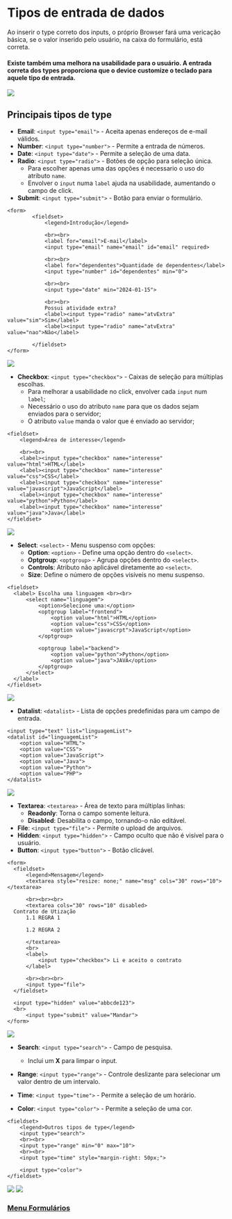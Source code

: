 # Tipos de entrada de dados

Ao inserir o type correto dos inputs, o próprio Browser fará uma vericação básica, se o valor inserido pelo usuário, na caixa do formulário, está correta.

#### Existe também uma melhora na usabilidade para o usuário. A entrada correta dos types proporciona que o device customize o teclado para aquele tipo de entrada. 

<img src="img/types-corretos.jpg">

## Principais tipos de type

- **Email**: `<input type="email">` - Aceita apenas endereços de e-mail válidos.
- **Number**: `<input type="number">` - Permite a entrada de números.
- **Date**: `<input type="date">` - Permite a seleção de uma data.
- **Radio**: `<input type="radio">` - Botões de opção para seleção única.
  - Para escolher apenas uma das opções é necessario o uso do atributo `name`.
  - Envolver o `input` numa `label` ajuda na usabilidade, aumentando o campo de click.
- **Submit**: `<input type="submit">` - Botão para enviar o formulário.

```
<form>
        <fieldset>
            <legend>Introdução</legend>

            <br><br>
            <label for="email">E-mail</label>
            <input type="email" name="email" id="email" required>

            <br><br>
            <label for="dependentes">Quantidade de dependentes</label>
            <input type="number" id="dependentes" min="0">
            
            <br><br>
            <input type="date" min="2024-01-15">
           
            <br><br>
            Possui atividade extra?
            <label><input type="radio" name="atvExtra" value="sim">Sim</label>
            <label><input type="radio" name="atvExtra" value="nao">Não</label>
            
        </fieldset>
</form>
```

<img src="img/types-01.jpg">


- **Checkbox**: `<input type="checkbox">` - Caixas de seleção para múltiplas escolhas.
  - Para melhorar a usabilidade no click, envolver cada `input` num `label`;
  - Necessário o uso do atributo `name` para que os dados sejam enviados para o servidor;
  - O atributo `value` manda o valor que é enviado ao servidor;

```
<fieldset>
    <legend>Área de interesse</legend>

    <br><br>
    <label><input type="checkbox" name="interesse" value="html">HTML</label> 
    <label><input type="checkbox" name="interesse" value="css">CSS</label>
    <label><input type="checkbox" name="interesse" value="javascript">JavaScript</label>
    <label><input type="checkbox" name="interesse" value="python">Python</label>
    <label><input type="checkbox" name="interesse" value="java">Java</label>
</fieldset>
```

<img src="img/type-03.jpg">

- **Select**: `<select>` - Menu suspenso com opções:
  - **Option**: `<option>` - Define uma opção dentro do `<select>`.
  - **Optgroup**: `<optgroup>` - Agrupa opções dentro do `<select>`.
  - **Controls**: Atributo não aplicável diretamente ao `<select>`.
  - **Size**: Define o número de opções visíveis no menu suspenso.

```
<fieldset>
  <label> Escolha uma linguagem <br><br>
      <select name="linguagem">
          <option>Selecione uma:</option>
          <optgroup label="frontend">
              <option value="html">HTML</option>
              <option value="css">CSS</option>
              <option value="javascrpt">JavaScript</option>
          </optgroup>

          <optgroup label="backend">
              <option value="python">Python</option>
              <option value="java">JAVA</option>
          </optgroup>
      </select>
  </label>
</fieldset>    
```

<img src="img/type-04.jpg">

- **Datalist**: `<datalist>` - Lista de opções predefinidas para um campo de entrada.

```
<input type="text" list="linguagemList">
<datalist id="linguagemList">
    <option value="HTML">
    <option value="CSS">
    <option value="JavaScript">
    <option value="Java">
    <option value="Python">
    <option value="PHP">
</datalist>
```

<img src="img/type-05.jpg">


- **Textarea**: `<textarea>` - Área de texto para múltiplas linhas:
  - **Readonly**: Torna o campo somente leitura.
  - **Disabled**: Desabilita o campo, tornando-o não editável.
- **File**: `<input type="file">` - Permite o upload de arquivos.
- **Hidden**: `<input type="hidden">` - Campo oculto que não é visível para o usuário.
- **Button**: `<input type="button">` - Botão clicável.

```
<form>
  <fieldset>
      <legend>Mensagem</legend>
      <textarea style="resize: none;" name="msg" cols="30" rows="10"></textarea>

      <br><br><br>
      <textarea cols="30" rows="10" disabled>
  Contrato de Utização 
      1.1 REGRA 1
      
      1.2 REGRA 2

      </textarea>
      <br>
      <label>
          <input type="checkbox"> Li e aceito o contrato
      </label>

      <br><br><br>
      <input type="file">
  </fieldset>

  <input type="hidden" value="abbcde123">
  <br>
      <input type="submit" value="Mandar">
</form> 
```

<img src="img/type-06.jpg">



- **Search**: `<input type="search">` - Campo de pesquisa.
  - Inclui um **X** para limpar o input.

- **Range**: `<input type="range">` - Controle deslizante para selecionar um valor dentro de um intervalo.

- **Time**: `<input type="time">` - Permite a seleção de um horário.

- **Color**: `<input type="color">` - Permite a seleção de uma cor.

```
<fieldset>
    <legend>Outros tipos de type</legend>
    <input type="search">
    <br><br>
    <input type="range" min="0" max="10">
    <br><br>
    <input type="time" style="margin-right: 50px;">
    
    <input type="color">
</fieldset>
```
<img src="img/type-07.jpg">
<img src="img/type-08.jpg">


### [Menu Formulários](menu-formularios.md)